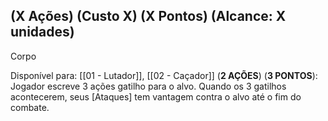 ## (X Ações) (Custo X) (X Pontos) (Alcance: X unidades)

Corpo

Disponível para: [[01 - Lutador]], [[02 - Caçador]]
 (**2 AÇÕES**) (**3 PONTOS**): Jogador escreve 3 ações gatilho para o alvo. Quando os 3 gatilhos acontecerem, seus [Ataques] tem vantagem contra o alvo até o fim do combate.